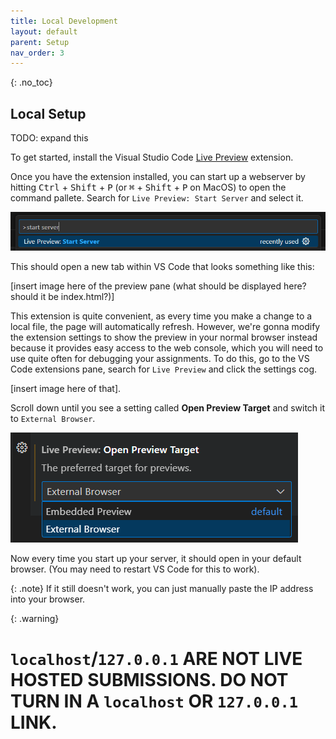 ```yaml
---
title: Local Development
layout: default
parent: Setup
nav_order: 3
---
```

{: .no_toc}

## Local Setup

TODO: expand this 

To get started, install the Visual Studio Code [Live Preview](https://marketplace.visualstudio.com/items?itemName=ms-vscode.live-server) extension. 

Once you have the extension installed, you can start up a webserver by hitting <kbd>Ctrl</kbd> + <kbd>Shift</kbd> + <kbd>P</kbd> (or <kbd>⌘</kbd> + <kbd>Shift</kbd> + <kbd>P</kbd> on MacOS) to open the command pallete. Search for `Live Preview: Start Server` and select it.

![alt text](images/startserver.png)

This should open a new tab within VS Code that looks something like this:

[insert image here of the preview pane (what should be displayed here? should it be index.html?)]

This extension is quite convenient, as every time you make a change to a local file, the page will automatically refresh. However, we're gonna modify the extension settings to show the preview in your normal browser instead because it provides easy access to the web console, which you will need to use quite often for debugging your assignments. To do this, go to the VS Code extensions pane, search for `Live Preview` and click the settings cog.

[insert image here of that].

Scroll down until you see a setting called **Open Preview Target** and switch it to `External Browser`.

![alt text](images/openpreviewtarget.png)

Now every time you start up your server, it should open in your default browser. (You may need to restart VS Code for this to work).

{: .note}
If it still doesn't work, you can just manually paste the IP address into your browser.

{: .warning}
# `localhost`/`127.0.0.1` ARE NOT LIVE HOSTED SUBMISSIONS. DO NOT TURN IN A `localhost` OR `127.0.0.1` LINK.